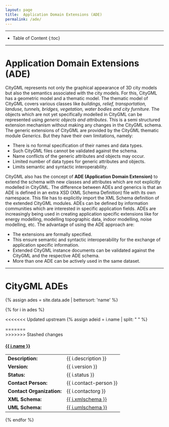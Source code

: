 ```yaml
---
layout: page
title:  Application Domain Extensions (ADE)
permalink: /ade/
---
```


- - -

* Table of Content
{:toc}

- - -

# Application Domain Extensions (ADE)
    
CityGML represents not only the graphical appearance of 3D city models but also the semantics associated with the city models.
For this, CityGML has a geometric model and a thematic model.
The thematic model of CityGML covers various classes like *buildings, relief, transportation, landuse, tunnels, bridges, vegetation, water bodies and city furniture.*
The objects which are not yet specifically modelled in CityGML can be represented using *generic objects and attributes*.
This is a semi structured extension mechanism without making any changes in the CityGML schema.
The generic extensions of CityGML are provided by the CityGML thematic module *Generics*.
But they have their own limitations, namely:

  * There is no formal specification of their names and data types.
  * Such CityGML files cannot be validated against the schema.
  * Name conflicts of the generic attributes and objects may occur.
  * Limited number of data types for generic attributes and objects.
  * Limits semantic and syntactic interoperability.


CityGML also has the concept of **ADE (Application Domain Extension)** to extend the schema with new classes and attributes which are not explicitly modelled in CityGML.
The difference between ADEs and generics is that an ADE is defined in an extra XSD (XML Schema Definition) file with its own namespace. 
This file has to explicitly import the XML Schema definition of the extended CityGML modules.
ADEs can be defined by information communities which are interested in specific application fields. 
ADEs are increasingly being used in creating application specific extensions like for energy modelling, modelling topographic data, indoor modelling, noise modelling, etc.
The advantage of using the ADE approach are:

  * The extensions are formally specified. 
  * This ensure semantic and syntactic interoperability for the exchange of application specific information.
  * Extended CityGML instance documents can be validated against the CityGML and the respective ADE schema. 
  * More than one ADE can be actively used in the same dataset.

- - -

# CityGML ADEs

{% assign ades = site.data.ade | bettersort: 'name' %}

{% for i in ades %}

<<<<<<< Updated upstream
{% assign adeid = i.name | split: " " %}

<div ng-app="" class="panel panel-warning">
=======
<div class="panel panel-warning">
>>>>>>> Stashed changes
    <h4 class="panel-title">
      <a data-toggle="collapse" data-parent="#panel" href='#{{ adeid.first }}' class="panel-toggle">
        <span class="glyphicon glyphicon-folder-close"  id="icontoggle"></span>
        {{ i.name }}
      </a>
    </h4>
  </div>

<div id="{{ adeid.first }}" class="panel-collapse collapse">
<div class="panel-body">
<table class="table table-condensed table-hover table-responsive">
  <tr>
    <td><b>Description:</b></td>
    <td>{{ i.description }}</td>
  </tr>
  <tr>
    <td><b>Version:</b></td>
    <td>{{ i.version }}</td>
  </tr>  
  <tr>
    <td><b>Status:</b></td>
    <td>{{ i.status }}</td>
  </tr>  
  <tr>
    <td><b>Contact Person:</b></td>
    <td>{{ i.contact-person }}</td>
  </tr>  
  <tr>
    <td><b>Contact Organization:</b></td>
    <td>{{ i.contactorg }}</td>
  </tr>  
  <tr>
    <td><b>XML Schema:</b></td>
    <td><a href="{{ i.name }} XSD">{{ i.xmlschema }}</a></td>
  </tr>  
  <tr>
    <td><b>UML Schema:</b></td>
    <td><a href="{{ i.name }} UML">{{ i.umlschema }}</a></td>
  </tr>  
</table>
</div>
</div>

{% endfor %}

<!-- - - - 


# CityGML ADE Modelling -->

